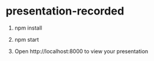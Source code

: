 # presentation-recorded
1. npm install

2. npm start

3. Open http://localhost:8000 to view your presentation
